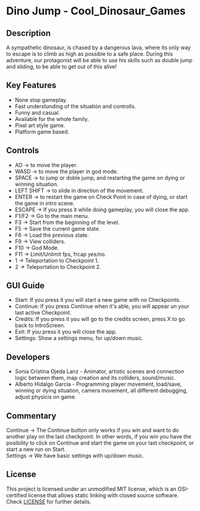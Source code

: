 # Dino Jump - Cool_Dinosaur_Games

## Description

A sympathetic dinosaur, is chased by a dangerous lava, where its only way to escape is to climb as high as possible to a safe place. 
During this adventure, our protagonist will be able to use his skills such as double jump and sliding, to be able to get out of this alive!

## Key Features

 - None stop gameplay.
 - Fast understunding of the situatión and controlls.
 - Funny and casual.
 - Available for the whole family.
 - Pixel art style game.
 - Platform game based.
 
## Controls

 - AD -> to move the player.
 - WASD -> to move the player in god mode.
 - SPACE -> to jump or doble jump, and restarting the game on dying or winning situation.
 - LEFT SHIFT -> to slide in direction of the movement.
 - ENTER -> to restart the game on Check Point in case of dying, or start the game in intro scene.
 - ESCAPE -> If you press it while doing gameplay, you will close the app. 
 - F1/F2 -> Go to the main menu. 
 - F3 -> Start from the beginning of the level.
 - F5 -> Save the current game state.
 - F6 -> Load the previous state.
 - F9 -> View colliders.
 - F10 -> God Mode.
 - F11 -> Limit/Unlimit fps, frcap yes/no.
 - 1 -> Teleportation to Checkpoint 1.
 - 2 -> Teleportation to Checkpoint 2.
	
## GUI Guide

 - Start: If you press it you will start a new game with no Checkpoints.
 - Continue: If you press Continue when it's able, you will appear un your last active Checkpoint.
 - Credits: If you press it you will go to the credits screen, press X to go back to IntroScreen. 
 - Exit: If you press it you will close the app.
 - Settings: Show a settings menu, for up/down music. 

## Developers

 - Sonia Cristina Ojeda Lanz - Animator, artistic scenes and connection logic between them, map creation and its colliders, sound/music.
 - Alberto Hidalgo García - Programming player movement, load/save, winning or dying situation, camera movement, all different debugging, adjust physicis on game. 

## Commentary

Continue -> The Continue button only works if you win and want to do another play on the last checkpoint. In other words, if you win you have the posibility
to click on Continue and start the game on your last checkpoint, or start a new run on Start.  
Settings -> We have basic settings with up/down music.

## License

This project is licensed under an unmodified MIT license, which is an OSI-certified license that allows static linking with closed source software. Check [LICENSE](LICENSE) for further details.
